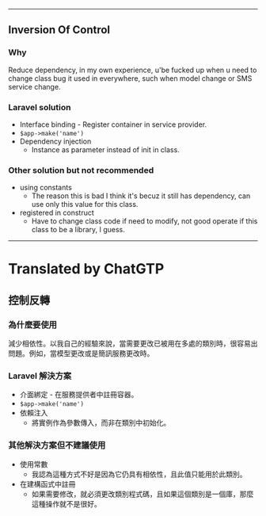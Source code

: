 <!--HugoNoteFlag-->

---


## Inversion Of Control

### Why

Reduce dependency, in my own experience, u'be fucked up when u need to change class bug it used in everywhere, such when model change or SMS service change.

### Laravel solution 

* Interface binding - Register container in service provider.
* `$app->make('name')`
* Dependency injection
    * Instance as parameter instead of init in class.

### Other solution but not recommended

* using constants
    * The reason this is bad I think it's becuz it still has dependency, can use only this value for this class.
* registered in construct
    * Have to change class code if need to modify, not good operate if this class to be a library, I guess.


---

<!--HugoNoteZhFlag-->

# Translated by ChatGTP

## 控制反轉

### 為什麼要使用

減少相依性。以我自己的經驗來說，當需要更改已被用在多處的類別時，很容易出問題。例如，當模型更改或是簡訊服務更改時。

### Laravel 解決方案

* 介面綁定 - 在服務提供者中註冊容器。
* `$app->make('name')`
* 依賴注入
    * 將實例作為參數傳入，而非在類別中初始化。

### 其他解決方案但不建議使用

* 使用常數
    * 我認為這種方式不好是因為它仍具有相依性，且此值只能用於此類別。
* 在建構函式中註冊
    * 如果需要修改，就必須更改類別程式碼，且如果這個類別是一個庫，那麼這種操作就不是很好。